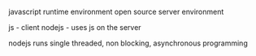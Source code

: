 javascript runtime environment 
open source server environment

js - client
nodejs - uses js on the server

nodejs runs single threaded, non blocking, asynchronous programming